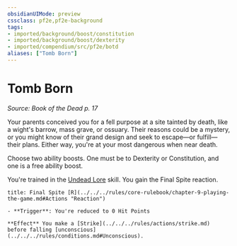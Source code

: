 ```yaml
---
obsidianUIMode: preview
cssclass: pf2e,pf2e-background
tags:
- imported/background/boost/constitution
- imported/background/boost/dexterity
- imported/compendium/src/pf2e/botd
aliases: ["Tomb Born"]
---
```

# Tomb Born
*Source: Book of the Dead p. 17*  

Your parents conceived you for a fell purpose at a site tainted by death, like a wight's barrow, mass grave, or ossuary. Their reasons could be a mystery, or you might know of their grand design and seek to escape—or fulfill—their plans. Either way, you're at your most dangerous when near death.

Choose two ability boosts. One must be to Dexterity or Constitution, and one is a free ability boost.

You're trained in the [Undead Lore](../../skills.md#Lore) skill. You gain the Final Spite reaction.

```ad-embed-ability
title: Final Spite [R](../../../rules/core-rulebook/chapter-9-playing-the-game.md#Actions "Reaction")

- **Trigger**: You're reduced to 0 Hit Points

**Effect** You make a [Strike](../../../rules/actions/strike.md) before falling [unconscious](../../../rules/conditions.md#Unconscious).
```
